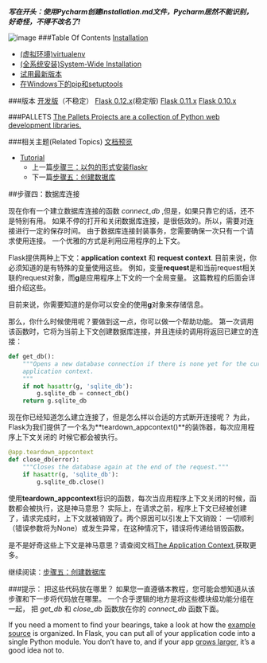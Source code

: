 **_写在开头：使用Pycharm创建installation.md文件，Pycharm居然不能识别，好奇怪，不得不改名了!_**

![image](D:\Python\flask\jianshu\flask.png)
###Table Of Contents
[Installation](http://flask.pocoo.org/docs/0.12/installation/#)
- [(虚拟环境)virtualenv](http://flask.pocoo.org/docs/0.12/installation/#virtualenv)
- [(全系统安装)System-Wide Installation](http://flask.pocoo.org/docs/0.12/installation/#system-wide-installation)
- [试用最新版本](http://flask.pocoo.org/docs/0.12/installation/#living-on-the-edge)
- [在Windows下的pip和setuptools](http://flask.pocoo.org/docs/0.12/installation/#pip-and-setuptools-on-windows)

###版本
[开发版](http://flask.pocoo.org/docs/dev/installation/)（不稳定）
[Flask 0.12.x](http://flask.pocoo.org/docs/0.12/installation/)(稳定版)
[Flask 0.11.x](http://flask.pocoo.org/docs/0.11/installation/)
[Flask 0.10.x](http://flask.pocoo.org/docs/0.10/installation/)

###PALLETS
[The Pallets Projects are a collection of Python web development libraries.](http://www.palletsproject.com/)

###相关主题(Related Topics)
[文档预览](http://flask.pocoo.org/docs/0.12/)
- [Tutorial](http://flask.pocoo.org/docs/0.12/tutorial/)
  - 上一篇[步骤三：以包的形式安装flaskr](http://flask.pocoo.org/docs/0.12/tutorial/packaging/)
  - 下一篇[步骤五：创建数据库](http://flask.pocoo.org/docs/0.12/tutorial/dbinit/)
  
  
##步骤四：数据库连接

现在你有一个建立数据库连接的函数 _connect_db_ ,但是，如果只靠它的话，还不是特别有用。
如果不停的打开和关闭数据库连接，是很低效的。所以，需要对连接进行一定的保存时间。
由于数据库连接封装事务，您需要确保一次只有一个请求使用连接。
一个优雅的方式是利用应用程序的上下文。

Flask提供两种上下文：**application context** 和 **request context**.
目前来说，你必须知道的是有特殊的变量使用这些。
例如，变量**request**是和当前request相关联的request对象，而**g**是应用程序上下文的一个全局变量。
这篇教程的后面会详细介绍这些。

目前来说，你需要知道的是你可以安全的使用**g**对象来存储信息。

那么，你什么时候使用呢？要做到这一点，你可以做一个帮助功能。
第一次调用该函数时，它将为当前上下文创建数据库连接，并且连续的调用将返回已建立的连接：
```python
def get_db():
    """Opens a new database connection if there is none yet for the current
    application context.
    """
    if not hasattr(g, 'sqlite_db'):
        g.sqlite_db = connect_db()
    return g.sqlite_db
```
现在你已经知道怎么建立连接了，但是怎么样以合适的方式断开连接呢？
为此，Flask为我们提供了一个名为**teardown_appcontext()**的装饰器，每次应用程序上下文关闭的
时候它都会被执行。
```python
@app.teardown_appcontext
def close_db(error):
    """Closes the database again at the end of the request."""
    if hasattr(g, 'sqlite_db'):
        g.sqlite_db.close()
```
使用**teardown_appcontext**标识的函数，每次当应用程序上下文关闭的时候，函数都会被执行，这是神马意思？
实际上，在请求之前，程序上下文已经被创建了，请求完成时，上下文就被销毁了。两个原因可以引发上下文销毁：
一切顺利（错误参数将为None）或发生异常，在这种情况下，错误将传递给销毁函数。

是不是好奇这些上下文是神马意思？请查阅文档[The Application Context](http://flask.pocoo.org/docs/0.12/appcontext/#app-context),获取更多。

继续阅读：[步骤五：创建数据库](http://flask.pocoo.org/docs/0.12/tutorial/dbinit/#tutorial-dbinit)

###提示：
把这些代码放在哪里？
如果您一直遵循本教程，您可能会想知道从该步骤和下一步将代码放在哪里。
一个合乎逻辑的地方是将这些模块级功能分组在一起，
把 _get_db_ 和 _close_db_ 函数放在你的 _connect_db_ 函数下面。

If you need a moment to find your bearings, take a look at how the [example source](https://github.com/pallets/flask/tree/master/examples/flaskr/) is organized. 
In Flask, you can put all of your application code into a single Python module. You don’t have to, and if your app [grows larger](http://flask.pocoo.org/docs/0.12/patterns/packages/#larger-applications), it’s a good idea not to.

